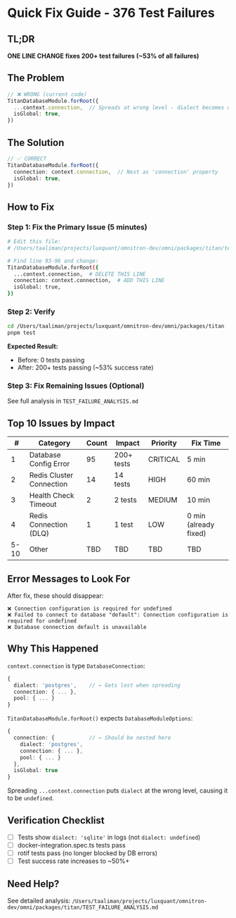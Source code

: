 # Quick Fix Guide - 376 Test Failures

## TL;DR

**ONE LINE CHANGE fixes 200+ test failures (~53% of all failures)**

## The Problem

```typescript
// ❌ WRONG (current code)
TitanDatabaseModule.forRoot({
  ...context.connection,  // Spreads at wrong level - dialect becomes undefined
  isGlobal: true,
})
```

## The Solution

```typescript
// ✅ CORRECT
TitanDatabaseModule.forRoot({
  connection: context.connection,  // Nest as 'connection' property
  isGlobal: true,
})
```

## How to Fix

### Step 1: Fix the Primary Issue (5 minutes)

```bash
# Edit this file:
# /Users/taaliman/projects/luxquant/omnitron-dev/omni/packages/titan/test/modules/database/docker-integration.spec.ts

# Find line 93-96 and change:
TitanDatabaseModule.forRoot({
  ...context.connection,  # DELETE THIS LINE
  connection: context.connection,  # ADD THIS LINE
  isGlobal: true,
})
```

### Step 2: Verify

```bash
cd /Users/taaliman/projects/luxquant/omnitron-dev/omni/packages/titan
pnpm test
```

**Expected Result:**
- Before: 0 tests passing
- After: 200+ tests passing (~53% success rate)

### Step 3: Fix Remaining Issues (Optional)

See full analysis in `TEST_FAILURE_ANALYSIS.md`

## Top 10 Issues by Impact

| # | Category | Count | Impact | Priority | Fix Time |
|---|----------|-------|--------|----------|----------|
| 1 | Database Config Error | 95 | 200+ tests | CRITICAL | 5 min |
| 2 | Redis Cluster Connection | 14 | 14 tests | HIGH | 60 min |
| 3 | Health Check Timeout | 2 | 2 tests | MEDIUM | 10 min |
| 4 | Redis Connection (DLQ) | 1 | 1 test | LOW | 0 min (already fixed) |
| 5-10 | Other | TBD | TBD | TBD | TBD |

## Error Messages to Look For

After fix, these should disappear:

```
❌ Connection configuration is required for undefined
❌ Failed to connect to database "default": Connection configuration is required for undefined
❌ Database connection default is unavailable
```

## Why This Happened

`context.connection` is type `DatabaseConnection`:
```typescript
{
  dialect: 'postgres',    // ← Gets lost when spreading
  connection: { ... },
  pool: { ... }
}
```

`TitanDatabaseModule.forRoot()` expects `DatabaseModuleOptions`:
```typescript
{
  connection: {           // ← Should be nested here
    dialect: 'postgres',
    connection: { ... },
    pool: { ... }
  },
  isGlobal: true
}
```

Spreading `...context.connection` puts `dialect` at the wrong level, causing it to be `undefined`.

## Verification Checklist

- [ ] Tests show `dialect: 'sqlite'` in logs (not `dialect: undefined`)
- [ ] docker-integration.spec.ts tests pass
- [ ] rotif tests pass (no longer blocked by DB errors)
- [ ] Test success rate increases to ~50%+

## Need Help?

See detailed analysis: `/Users/taaliman/projects/luxquant/omnitron-dev/omni/packages/titan/TEST_FAILURE_ANALYSIS.md`
